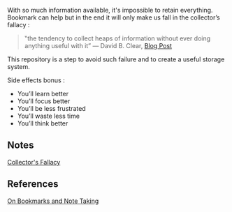 With so much information available, it's impossible to retain everything. Bookmark can help but in the end it will only make us fall in the collector’s fallacy :
>‟the tendency to collect heaps of information without ever doing anything useful with it”
> — David B. Clear, [Blog Post](https://writingcooperative.com/zettelkasten-how-one-german-scholar-was-so-freakishly-productive-997e4e0ca125)

This repository is a step to avoid such failure and to create a useful storage system. 

Side effects bonus :
* You’ll learn better
* You’ll focus better
* You’ll be less frustrated
* You’ll waste less time
* You’ll think better

## Notes

[Collector's Fallacy](https://github.com/MidnightCitizen/knowledge/blob/master/principles/collector_fallacy.md)

## References

[On Bookmarks and Note Taking](https://chrisman.github.io/11.html)
